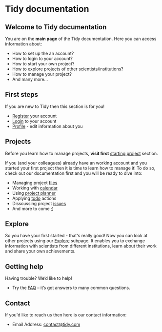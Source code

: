 # Tidy documentation

## Welcome to Tidy documentation

You are on the **main page** of the Tidy documentation. Here you can access information about:

* How to set up the an account?
* How to login to your account?
* How to start your own project?
* How to explore projects of other scientists/institutions?
* How to manage your project?
* And many more...

## First steps

If you are new to Tidy then this section is for you!

* [Register](registration.md) your account
* [Login](user-docs/login.md) to your account
* [Profile](profile.md) - edit information about you

## Projects

Before you learn how to manage projects, **visit first** [starting project](project.md) section.

If you (and your colleagues) already have an working account and you started your first project then it is time to learn how to manage it! To do so, check out our documentation first and you will be ready to dive into:

* Managing project [files](files.md)
* Working with [calendar](calendar.md)
* Using [project planner](planner.md)
* Applying [todo](todo.md) actions
* Disscussing project [issues](issues.md)
* And more to come ;)

## Explore 

So you have your first started - that's really good! Now you can look at other projects using our [Explore](explore.md) subpage. It enables you to exchange information with scientists from different institutions, learn about their work and share your own achievements. 


## Getting help

Having trouble? We’d like to help!

* Try the [FAQ](faq.md) – it’s got answers to many common questions.

## Contact

If you'd like to reach us then here is our contact information:

* Email Address: contact@tidy.com
